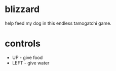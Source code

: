 # blizzard
help feed my dog in this endless tamogatchi game.
# controls
- UP - give food
- LEFT - give water